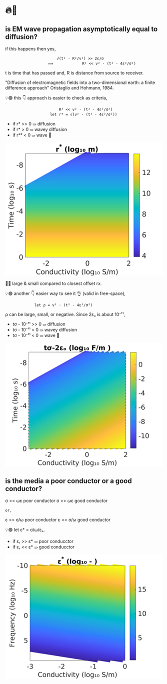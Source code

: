 # 🔥🌊 

## is EM wave propagation asymptotically equal to diffusion?

if this happens then yes,

                           √(t² - R²/v²) >> 2ε/σ
                       ⟹             R² << v² ⋅ (t² - 4ε²/σ²)

t is time that has passed and, R is distance from source to receiver.

"Diffusion of electromagnetic fields into a two-dimensional earth: a finite difference approach" Oristaglio and Hohmann, 1984.

💡🟢 this 👇 approach is easier to check as criteria,

                            R² << v² ⋅ (t² - 4ε²/σ²)
                        let r* = √(v² ⋅ (t² - 4ε²/σ²))

* if r*  >> 0  ⥰ diffusion
* if r*   > 0  ⥰ wavey diffusion
* if r*²  < 0  ⥰ wave 💯

[![](../pics/wavevsmedia-rst.png)](./)

🚨🚨 large & small compared to closest offset rx.

💡🟢 another 👇 easier way to see it 👌 (valid in free-space),

                 let ρ = v² ⋅ (t² - 4ε²/σ²)

ρ can be large, small, or negative. Since 2ɛₒ is about 10⁻¹¹,

* tσ - 10⁻¹¹ >> 0  ⥰ diffusion
* tσ - 10⁻¹¹  > 0  ⥰ wavey diffusion
* tσ - 10⁻¹¹  < 0  ⥰ wave 💯

[![](../pics/wavevsmedia-rho.png)](./)

## is the media a poor conductor or a good conductor?

σ << ωε poor conductor
σ >> ωε good conductor

    or,

ε >> σ/ω poor conductor
ε << σ/ω good conductor

💡🟢 let ε* = σ/ω/ɛₒ.

* if ɛᵣ >> ε* ⥰ poor conducctor
* if ɛᵣ << ε* ⥰ good conducctor

[![](../pics/conductmedia.png)](./)
